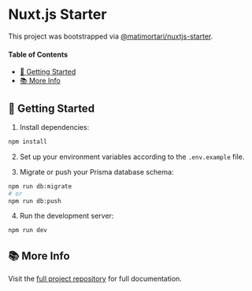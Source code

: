 # Nuxt.js Starter

This project was bootstrapped via [@matimortari/nuxtjs-starter](https://www.npmjs.com/package/@matimortari/nuxtjs-starter).

#### Table of Contents

- [🏁 Getting Started](#getting-started)
- [📚 More Info](#more-info)

## 🏁 Getting Started

1. Install dependencies:

```bash
npm install
```

2. Set up your environment variables according to the `.env.example` file.

3. Migrate or push your Prisma database schema:

```bash
npm run db:migrate
# or
npm run db:push
```

4. Run the development server:

```bash
npm run dev
```

## 📚 More Info

Visit the [full project repository](https://github.com/matimortari/nuxtjs-starter) for full documentation.
